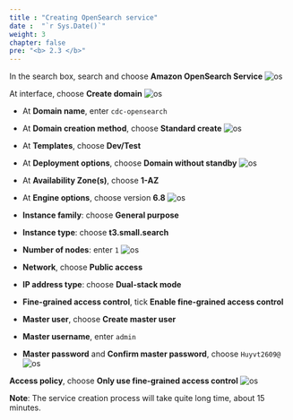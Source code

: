 ```yaml
---
title : "Creating OpenSearch service"
date :  "`r Sys.Date()`" 
weight: 3
chapter: false
pre: "<b> 2.3 </b>"
---
```

In the search box, search and choose **Amazon OpenSearch Service**
![os](../../../images/os-1.png)

At interface, choose **Create domain**
![os](../../../images/os-2.png)

- At **Domain name**, enter `cdc-opensearch`
- At **Domain creation method**, choose **Standard create**
![os](../../../images/os-3.png)

- At **Templates**, choose **Dev/Test**
- At **Deployment options**, choose **Domain without standby**
![os](../../../images/os-4.png)

- At **Availability Zone(s)**, choose **1-AZ**
- At **Engine options**, choose version **6.8**
![os](../../../images/os-5.png)

- **Instance family**: choose **General purpose**
- **Instance type**: choose **t3.small.search**
- **Number of nodes**: enter `1`
![os](../../../images/os-6.png)

- **Network**, choose **Public access**
- **IP address type**: choose **Dual-stack mode**
- **Fine-grained access control**, tick **Enable fine-grained access control**
- **Master user**, choose **Create master user**
- **Master username**, enter `admin`
- **Master password** and **Confirm master password**, choose `Huyvt2609@`
![os](../../../images/os-7.png)

**Access policy**, choose **Only use fine-grained access control**
![os](../../../images/os-8.png)

**Note**: The service creation process will take quite long time, about 15 minutes.
